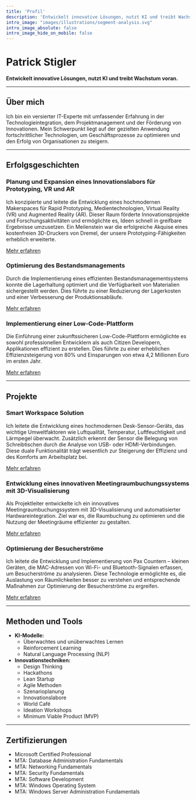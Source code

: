 ```yaml
---
title: 'Profil'
description: 'Entwickelt innovative Lösungen, nutzt KI und treibt Wachstum voran.'
intro_image: "images/illustrations/segment-analysis.svg"
intro_image_absolute: false
intro_image_hide_on_mobile: false
---
```


# Patrick Stigler

**Entwickelt innovative Lösungen, nutzt KI und treibt Wachstum voran.**

---

## Über mich

Ich bin ein versierter IT-Experte mit umfassender Erfahrung in der Technologieintegration, dem Projektmanagement und der Förderung von Innovationen. Mein Schwerpunkt liegt auf der gezielten Anwendung fortschrittlicher Technologien, um Geschäftsprozesse zu optimieren und den Erfolg von Organisationen zu steigern.

---

## Erfolgsgeschichten

### Planung und Expansion eines Innovationslabors für Prototyping, VR und AR

Ich konzipierte und leitete die Entwicklung eines hochmodernen Makerspaces für Rapid Prototyping, Medientechnologien, Virtual Reality (VR) und Augmented Reality (AR). Dieser Raum förderte Innovationsprojekte und Forschungsaktivitäten und ermöglichte es, Ideen schnell in greifbare Ergebnisse umzusetzen. Ein Meilenstein war die erfolgreiche Akquise eines kostenfreien 3D-Druckers von Dremel, der unsere Prototyping-Fähigkeiten erheblich erweiterte.

[Mehr erfahren](https://stigler.de/success_stories/makerspace/)

### Optimierung des Bestandsmanagements

Durch die Implementierung eines effizienten Bestandsmanagementsystems konnte die Lagerhaltung optimiert und die Verfügbarkeit von Materialien sichergestellt werden. Dies führte zu einer Reduzierung der Lagerkosten und einer Verbesserung der Produktionsabläufe.

[Mehr erfahren](https://stigler.de/success_stories/stock_management/)

### Implementierung einer Low-Code-Plattform

Die Einführung einer zukunftssicheren Low-Code-Plattform ermöglichte es sowohl professionellen Entwicklern als auch Citizen Developern, Applikationen effizient zu erstellen. Dies führte zu einer erheblichen Effizienzsteigerung von 80% und Einsparungen von etwa 4,2 Millionen Euro im ersten Jahr.

[Mehr erfahren](https://stigler.de/success_stories/low_code_platform/)

---

## Projekte

### Smart Workspace Solution

Ich leitete die Entwicklung eines hochmodernen Desk-Sensor-Geräts, das wichtige Umweltfaktoren wie Luftqualität, Temperatur, Luftfeuchtigkeit und Lärmpegel überwacht. Zusätzlich erkennt der Sensor die Belegung von Schreibtischen durch die Analyse von USB- oder HDMI-Verbindungen. Diese duale Funktionalität trägt wesentlich zur Steigerung der Effizienz und des Komforts am Arbeitsplatz bei.

[Mehr erfahren](https://stigler.de/projects/desksensor/)

### Entwicklung eines innovativen Meetingraumbuchungssystems mit 3D-Visualisierung

Als Projektleiter entwickelte ich ein innovatives Meetingraumbuchungssystem mit 3D-Visualisierung und automatisierter Hardwareintegration. Ziel war es, die Raumbuchung zu optimieren und die Nutzung der Meetingräume effizienter zu gestalten.

[Mehr erfahren](https://stigler.de/projects/meetingroom_management/)

### Optimierung der Besucherströme

Ich leitete die Entwicklung und Implementierung von Pax Countern – kleinen Geräten, die MAC-Adressen von Wi-Fi- und Bluetooth-Signalen erfassen, um Besucherströme zu analysieren. Diese Technologie ermöglichte es, die Auslastung von Räumlichkeiten besser zu verstehen und entsprechende Maßnahmen zur Optimierung der Besucherströme zu ergreifen.

[Mehr erfahren](https://stigler.de/projects/pax_counter/)


---

## Methoden und Tools

- **KI-Modelle:**
  - Überwachtes und unüberwachtes Lernen
  - Reinforcement Learning
  - Natural Language Processing (NLP)
- **Innovationstechniken:**
  - Design Thinking
  - Hackathons
  - Lean Startup
  - Agile Methoden
  - Szenarioplanung
  - Innovationslabore
  - World Café
  - Ideation Workshops
  - Minimum Viable Product (MVP)

---

## Zertifizierungen

- Microsoft Certified Professional
- MTA: Database Administration Fundamentals
- MTA: Networking Fundamentals
- MTA: Security Fundamentals
- MTA: Software Development
- MTA: Windows Operating System
- MTA: Windows Server Administration Fundamentals
